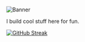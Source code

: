 ###  

![Banner](https://images.squarespace-cdn.com/content/v1/57f0b8c859cc68fe6a908fb7/1533805705144-6KDGLJ13MU6PGEVNVNS1/spoliarium-by-juan-luna-famous-art-handmade-oil-painting-on-canvas.png?format=1500w)

I build cool stuff here for fun.

[![GitHub Streak](https://github-readme-streak-stats.herokuapp.com?user=sipsyph&theme=Javascript-dark&ring=021F0B6E&fire=158D50&stroke=115D3E&sideLabels=137D3B&dates=0E4B21&currStreakLabel=137D3B&sideNums=137D3B&currStreakNum=14DD2A&border=29DD17)](https://git.io/streak-stats)
